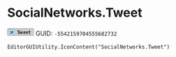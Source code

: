 # SocialNetworks.Tweet
![](/img/SocialNetworks.Tweet.png)
GUID: `-5542159704555682732`
```
EditorGUIUtility.IconContent("SocialNetworks.Tweet")
```
